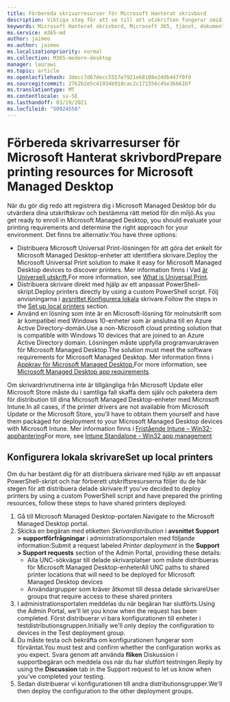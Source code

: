 ```yaml
---
title: Förbereda skrivarresurser för Microsoft Hanterat skrivbord
description: Viktiga steg för att se till att utskriften fungerar smidigt
keywords: Microsoft Hanterat skrivbord, Microsoft 365, tjänst, dokumentation
ms.service: m365-md
author: jaimeo
ms.author: jaimeo
ms.localizationpriority: normal
ms.collection: M365-modern-desktop
manager: laurawi
ms.topic: article
ms.openlocfilehash: 3decc7d67decc5557e7921e68108e2ddb447f0fd
ms.sourcegitcommit: 27b2b2e5c41934b918cac2c171556c45e36661bf
ms.translationtype: MT
ms.contentlocale: sv-SE
ms.lasthandoff: 03/19/2021
ms.locfileid: "50924558"
---
```

# <a name="prepare-printing-resources-for-microsoft-managed-desktop"></a><span data-ttu-id="78446-104">Förbereda skrivarresurser för Microsoft Hanterat skrivbord</span><span class="sxs-lookup"><span data-stu-id="78446-104">Prepare printing resources for Microsoft Managed Desktop</span></span>

<span data-ttu-id="78446-105">När du gör dig redo att registrera dig i Microsoft Managed Desktop bör du utvärdera dina utskriftskrav och bestämma rätt metod för din miljö.</span><span class="sxs-lookup"><span data-stu-id="78446-105">As you get ready to enroll in Microsoft Managed Desktop, you should evaluate your printing requirements and determine the right approach for your environment.</span></span> <span data-ttu-id="78446-106">Det finns tre alternativ:</span><span class="sxs-lookup"><span data-stu-id="78446-106">You have three options:</span></span>
 
- <span data-ttu-id="78446-107">Distribuera Microsoft Universal Print-lösningen för att göra det enkelt för Microsoft Managed Desktop-enheter att identifiera skrivare.</span><span class="sxs-lookup"><span data-stu-id="78446-107">Deploy the Microsoft Universal Print solution to make it easy for Microsoft Managed Desktop devices to discover printers.</span></span> <span data-ttu-id="78446-108">Mer information finns i Vad [är Universell utskrift.](/universal-print/fundamentals/universal-print-whatis)</span><span class="sxs-lookup"><span data-stu-id="78446-108">For more information, see [What is Universal Print](/universal-print/fundamentals/universal-print-whatis).</span></span>
- <span data-ttu-id="78446-109">Distribuera skrivare direkt med hjälp av ett anpassat PowerShell-skript.</span><span class="sxs-lookup"><span data-stu-id="78446-109">Deploy printers directly by using a custom PowerShell script.</span></span> <span data-ttu-id="78446-110">Följ anvisningarna i [avsnittet Konfigurera lokala](#set-up-local-printers) skrivare.</span><span class="sxs-lookup"><span data-stu-id="78446-110">Follow the steps in the [Set up local printers](#set-up-local-printers) section.</span></span>
- <span data-ttu-id="78446-111">Använd en lösning som inte är en Microsoft-lösning för molnutskrift som är kompatibel med Windows 10-enheter som är anslutna till en Azure Active Directory-domän.</span><span class="sxs-lookup"><span data-stu-id="78446-111">Use a non-Microsoft cloud printing solution that is compatible with Windows 10 devices that are joined to an Azure Active Directory domain.</span></span> <span data-ttu-id="78446-112">Lösningen måste uppfylla programvarukraven för Microsoft Managed Desktop.</span><span class="sxs-lookup"><span data-stu-id="78446-112">The solution must meet the software requirements for Microsoft Managed Desktop.</span></span> <span data-ttu-id="78446-113">Mer information finns i [Appkrav för Microsoft Managed Desktop.](../service-description/mmd-app-requirements.md)</span><span class="sxs-lookup"><span data-stu-id="78446-113">For more information, see [Microsoft Managed Desktop app requirements](../service-description/mmd-app-requirements.md).</span></span>
 
<span data-ttu-id="78446-114">Om skrivardrivrutinerna inte är tillgängliga från Microsoft Update eller Microsoft Store måste du i samtliga fall skaffa dem själv och paketera dem för distribution till dina Microsoft Managed Desktop-enheter med Microsoft Intune.</span><span class="sxs-lookup"><span data-stu-id="78446-114">In all cases, if the printer drivers are not available from Microsoft Update or the Microsoft Store, you'll have to obtain them yourself and have them packaged for deployment to your Microsoft Managed Desktop devices with Microsoft Intune.</span></span> <span data-ttu-id="78446-115">Mer information finns i [Fristående Intune – Win32-apphantering](/mem/intune/apps/apps-win32-app-management)</span><span class="sxs-lookup"><span data-stu-id="78446-115">For more, see [Intune Standalone - Win32 app management](/mem/intune/apps/apps-win32-app-management)</span></span>

## <a name="set-up-local-printers"></a><span data-ttu-id="78446-116">Konfigurera lokala skrivare</span><span class="sxs-lookup"><span data-stu-id="78446-116">Set up local printers</span></span>

<span data-ttu-id="78446-117">Om du har bestämt dig för att distribuera skrivare med hjälp av ett anpassat PowerShell-skript och har förberett utskriftsresurserna följer du de här stegen för att distribuera delade skrivare:</span><span class="sxs-lookup"><span data-stu-id="78446-117">If you've decided to deploy printers by using a custom PowerShell script and have prepared the printing resources, follow these steps to have shared printers deployed:</span></span>

1.  <span data-ttu-id="78446-118">Gå till Microsoft Managed Desktop-portalen.</span><span class="sxs-lookup"><span data-stu-id="78446-118">Navigate to the Microsoft Managed Desktop portal.</span></span>
2.  <span data-ttu-id="78446-119">Skicka en begäran med etiketten *Skrivardistribution* i **avsnittet Support > supportförfrågningar** i administrationsportalen med följande information:</span><span class="sxs-lookup"><span data-stu-id="78446-119">Submit a request labeled *Printer deployment* in the **Support > Support requests** section of the Admin Portal, providing these details:</span></span>
    - <span data-ttu-id="78446-120">Alla UNC-sökvägar till delade skrivarplatser som måste distribueras för Microsoft Managed Desktop-enheter</span><span class="sxs-lookup"><span data-stu-id="78446-120">All UNC paths to shared printer locations that will need to be deployed for Microsoft Managed Desktop devices</span></span>
    - <span data-ttu-id="78446-121">Användargrupper som kräver åtkomst till dessa delade skrivare</span><span class="sxs-lookup"><span data-stu-id="78446-121">User groups that require access to these shared printers</span></span>
3.  <span data-ttu-id="78446-122">I administrationsportalen meddelas du när begäran har slutförts.</span><span class="sxs-lookup"><span data-stu-id="78446-122">Using the Admin Portal, we'll let you know when the request has been completed.</span></span> <span data-ttu-id="78446-123">Först distribuerar vi bara konfigurationen till enheter i testdistributionsgruppen.</span><span class="sxs-lookup"><span data-stu-id="78446-123">Initially we'll only deploy the configuration to devices in the Test deployment group.</span></span>
4.  <span data-ttu-id="78446-124">Du måste testa och bekräfta om konfigurationen fungerar som förväntat.</span><span class="sxs-lookup"><span data-stu-id="78446-124">You must test and confirm whether the configuration works as you expect.</span></span> <span data-ttu-id="78446-125">Svara genom att använda **fliken** Diskussion i supportbegäran och meddela oss när du har slutfört testningen.</span><span class="sxs-lookup"><span data-stu-id="78446-125">Reply by using the **Discussion** tab in the Support request to let us know when you've completed your testing.</span></span>
5.  <span data-ttu-id="78446-126">Sedan distribuerar vi konfigurationen till andra distributionsgrupper.</span><span class="sxs-lookup"><span data-stu-id="78446-126">We'll then deploy the configuration to the other deployment groups.</span></span>